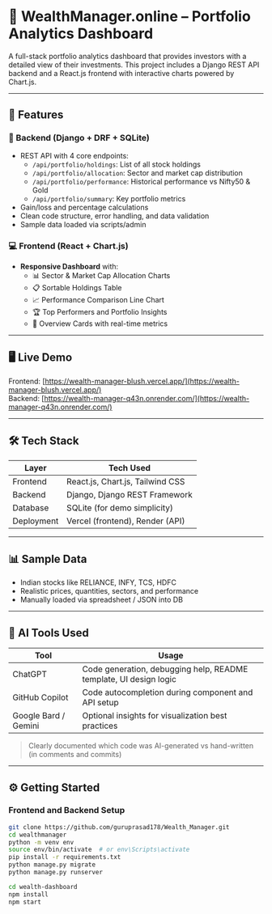 # 💸 WealthManager.online – Portfolio Analytics Dashboard

A full-stack portfolio analytics dashboard that provides investors with a detailed view of their investments. This project includes a Django REST API backend and a React.js frontend with interactive charts powered by Chart.js.

---

## 🚀 Features

### 🔧 Backend (Django + DRF + SQLite)
- REST API with 4 core endpoints:
  - `/api/portfolio/holdings`: List of all stock holdings
  - `/api/portfolio/allocation`: Sector and market cap distribution
  - `/api/portfolio/performance`: Historical performance vs Nifty50 & Gold
  - `/api/portfolio/summary`: Key portfolio metrics
- Gain/loss and percentage calculations
- Clean code structure, error handling, and data validation
- Sample data loaded via scripts/admin

### 💻 Frontend (React + Chart.js)
- **Responsive Dashboard** with:
  - 📊 Sector & Market Cap Allocation Charts
  - 📋 Sortable Holdings Table
  - 📈 Performance Comparison Line Chart
  - 🏆 Top Performers and Portfolio Insights
  - 📃 Overview Cards with real-time metrics

---

## 🖥️ Live Demo

Frontend: [https://wealth-manager-blush.vercel.app/](https://wealth-manager-blush.vercel.app/) <br>
Backend: [https://wealth-manager-q43n.onrender.com/](https://wealth-manager-q43n.onrender.com/)



---

## 🛠️ Tech Stack

| Layer      | Tech Used                         |
|------------|----------------------------------|
| Frontend   | React.js, Chart.js, Tailwind CSS |
| Backend    | Django, Django REST Framework    |
| Database   | SQLite (for demo simplicity)     |
| Deployment | Vercel (frontend), Render (API)  |

---

## 📊 Sample Data

- Indian stocks like RELIANCE, INFY, TCS, HDFC
- Realistic prices, quantities, sectors, and performance
- Manually loaded via spreadsheet / JSON into DB

---

## 🧠 AI Tools Used

| Tool        | Usage |
|-------------|-------|
| ChatGPT     | Code generation, debugging help, README template, UI design logic |
| GitHub Copilot | Code autocompletion during component and API setup |
| Google Bard / Gemini | Optional insights for visualization best practices |

> Clearly documented which code was AI-generated vs hand-written (in comments and commits)

---

## ⚙️ Getting Started

 ### Frontend and Backend Setup

```bash
git clone https://github.com/guruprasad178/Wealth_Manager.git
cd wealthmanager
python -m venv env
source env/bin/activate  # or env\Scripts\activate
pip install -r requirements.txt
python manage.py migrate
python manage.py runserver

cd wealth-dashboard
npm install
npm start
